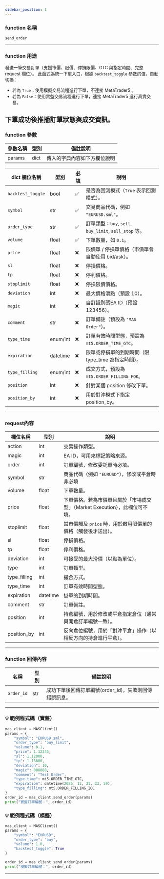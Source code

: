 ```yaml
---
sidebar_position: 1
---
```

### function 名稱

`send_order`

---

### function 用途

發送一筆交易訂單（支援市價、限價、停損限價、GTC 與指定時間、完整 request 欄位）。
此函式為統一下單入口，根據 `backtest_toggle` 參數的值，自動切換：

- 若為 `True`：使用模擬交易流程進行下單，不連接 MetaTrader5 。
- 若為 `False`：使用實盤交易流程進行下單，連接 MetaTrader5 進行真實交易。

下單成功後推播訂單狀態與成交資訊。
---

### function 參數

| 參數名稱 | 型別 | 備註說明 |
|----------|------|----------|
| params   | dict | 傳入的字典內容如下方欄位說明 |

| dict 欄位名稱      | 型別       | 必填 | 說明                                                  |
|-------------------|------------|------|-------------------------------------------------------|
| `backtest_toggle` | bool    | ✅   | 是否為回測模式（`True` 表示回測模式）。                     |
| `symbol`          | str        | ✅   | 交易商品代碼，例如 `"EURUSD.sml"`。                     |
| `order_type`      | str        | ✅   | 訂單類型：`buy`, `sell`, `buy_limit`, `sell_stop` 等。 |
| `volume`          | float      | ✅   | 下單數量，如 `0.1`。                                   |
| `price`           | float      | ❌   | 限價單 / 停損單價格（市價單會自動使用 bid/ask）。         |
| `sl`              | float      | ❌   | 停損價格。                                             |
| `tp`              | float      | ❌   | 停利價格。                                             |
| `stoplimit`       | float      | ❌   | 停損限價價格。                                         |
| `deviation`       | int        | ❌   | 最大價格滑點（預設 10）。                               |
| `magic`           | int        | ❌   | 自訂識別碼EA ID（預設 123456）。                        |
| `comment`         | str        | ❌   | 訂單備註（預設為 `"MAS Order"`）。                      |
| `type_time`       | enum/int   | ❌   | 訂單有效時間型態，預設為 `mt5.ORDER_TIME_GTC`。        |
| `expiration`      | datetime   | ❌   | 限單或停損單的到期時間（限 type_time 為指定時間）。      |
| `type_filling`    | enum/int   | ❌   | 成交方式，預設為 `mt5.ORDER_FILLING_FOK`。            |
| `position`        | int        | ❌   | 針對某個 position 修改下單。                          |
| `position_by`     | int        | ❌   | 用於對沖模式下指定 position_by。                      |

---

### request內容

| 欄位名稱      | 型別   | 說明 |
|---------------|--------|------|
| action        | int    | 交易操作類型。 |
| magic         | int    | EA ID，可用來標記策略來源。 |
| order         | int    | 訂單編號，修改委託單時必填。 |
| symbol        | str    | 商品代碼（例如 `"EURUSD"`），修改或平倉時非必填 |
| volume        | float  | 下單數量。 |
| price         | float  | 下單價格。若為市價單且屬於「市場成交型」（Market Execution），此欄位可不填。 |
| stoplimit     | float  | 當市價觸及 `price` 時，用於啟用限價單的價格（觸發後才送出）。 |
| sl            | float  | 停損價格。 |
| tp            | float  | 停利價格。 |
| deviation     | int    | 可接受的最大滑價（以點為單位）。 |
| type          | int    | 訂單類型。 |
| type_filling  | int    | 撮合方式。 |
| type_time     | int    | 訂單有效時間型態。 |
| expiration    | datetime | 掛單的到期時間。 |
| comment       | str    | 訂單備註。 |
| position      | int    | 持倉編號，用於修改或平倉指定倉位（通常與開倉訂單編號一致）。 |
| position_by   | int    | 反向倉位編號，用於「對沖平倉」操作（以相反方向的持倉進行平倉）。 |

---

### function 回傳內容

| 名稱        | 型別 | 備註說明                                         |
|------------|------|--------------------------------------------------|
| `order_id` | str  | 成功下單後回傳訂單編號(order_id)，失敗則回傳錯誤訊息。 |

---

### 💡 範例程式碼（實盤）

```python
mas_client = MASClient()
params = {
    "symbol": "EURUSD.sml",
    "order_type": "buy_limit",
    "volume": 0.1,
    "price": 1.12345,
    "sl": 1.12000,
    "tp": 1.13000,
    "deviation": 10,
    "magic": 888888,
    "comment": "Test Order",
    "type_time": mt5.ORDER_TIME_GTC,
    "expiration": datetime(2025, 12, 31, 23, 59),
    "type_filling": mt5.ORDER_FILLING_IOC
}
order_id = mas_client.send_order(params)
print("實盤訂單編號：", order_id)
```

### 💡 範例程式碼（模擬）
```python
mas_client = MASClient()
params = {
    "symbol": "EURUSD",
    "order_type": "buy",
    "volume": 1.0,
    "backtest_toggle": True
}

order_id = mas_client.send_order(params)
print("模擬訂單編號：", order_id)
```

---